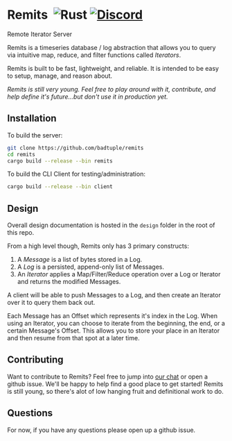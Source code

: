 # Remits  &nbsp;![Rust](https://github.com/badtuple/remits/workflows/Rust/badge.svg) [![Discord](https://img.shields.io/discord/691125113659195474)](https://discord.gg/gSVR24K)

Remote Iterator Server

Remits is a timeseries database / log abstraction that allows you to query via intuitive map, reduce, and filter functions called _Iterators_.

Remits is built to be fast, lightweight, and reliable. It is intended to be easy to setup, manage, and reason about.

*Remits is still very young. Feel free to play around with it, contribute, and help define it's future...but don't use it in production yet.*

## Installation

To build the server:

```sh
git clone https://github.com/badtuple/remits
cd remits
cargo build --release --bin remits
```

To build the CLI Client for testing/administration:

```sh
cargo build --release --bin client
```

## Design

Overall design documentation is hosted in the `design` folder in the root of this repo.

From a high level though, Remits only has 3 primary constructs:

  1. A *Message* is a list of bytes stored in a Log.
  2. A *Log* is a persisted, append-only list of Messages.
  3. An *Iterator* applies a Map/Filter/Reduce operation over a Log or Iterator
   and returns the modified Messages.

A client will be able to push Messages to a Log, and then create an Iterator
over it to query them back out.

Each Message has an Offset which represents it's index in the Log. When using
an Iterator, you can choose to iterate from the beginning, the end, or a certain
Message's Offset. This allows you to store your place in an Iterator and then
resume from that spot at a later time.

## Contributing

Want to contribute to Remits?
Feel free to jump into [our chat](https://discord.gg/gSVR24K) or open a github issue. We'll be happy to help find a good place to get started!
Remits is still young, so there's alot of low hanging fruit and definitional work to do.

## Questions

For now, if you have any questions please open up a github issue.

